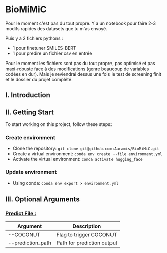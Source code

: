 # BioMiMiC

Pour le moment c'est pas du tout propre.
Y a un notebook pour faire 2-3 modifs rapides des datasets que tu m'as envoyé.

Puis y a 2 fichiers pythons :
- 1 pour finetuner SMILES-BERT
- 1 pour predire un fichier csv en entrée

Pour le moment les fichiers sont pas du tout propre, pas optimisé et pas maxi-robuste face à des modifications (genre beaucoup de variables codées en dur).
Mais je reviendrai dessus une fois le test de screening finit et le dossier du projet complété.

## I. Introduction

## II. Getting Start

To start working on this project, follow these steps:

### Create environment

* Clone the repository: ```git clone git@github.com:Aaramis/BioMiMiC.git```
* Create a virtual environment: ```conda env create --file environment.yml```
* Activate the virtual environment: ``` conda activate hugging_face ``` 

### Update environment

* Using conda: ```conda env export > environment.yml```

## III. Optional Arguments

### [Predict File :](./SMILES-BERT/predict.py)

| Argument          | Description                      |
|-------------------|----------------------------------|
| --COCONUT         | Flag to trigger COCONUT          |
| --prediction_path | Path for prediction output       |